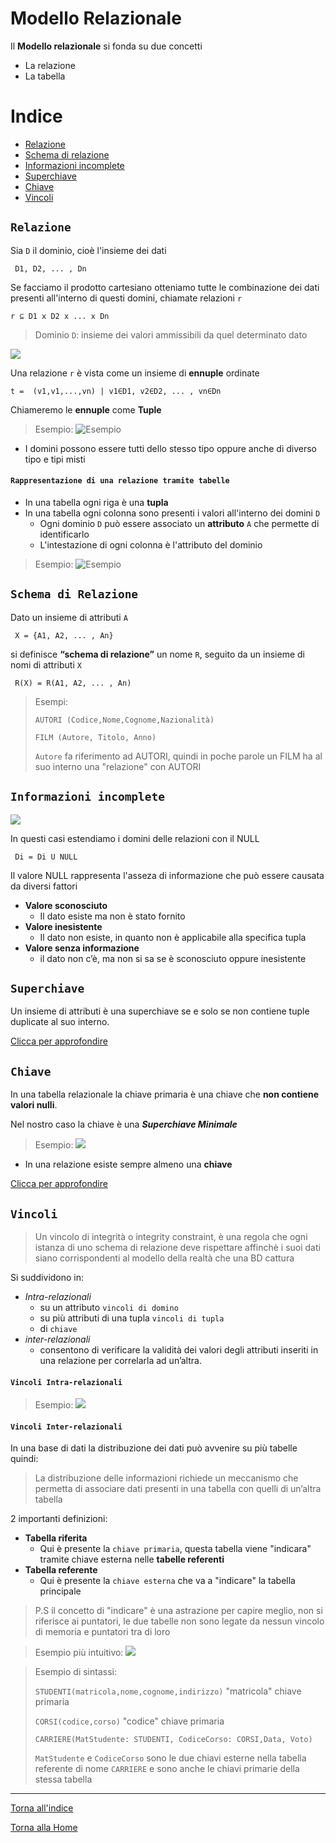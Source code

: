 # Modello Relazionale
Il **Modello relazionale** si fonda su due concetti
* La relazione
* La tabella 

# Indice
* [Relazione](#relazione)
* [Schema di relazione](#schema-di-relazione)
* [Informazioni incomplete](#informazioni-incomplete)
* [Superchiave](#superchiave)
* [Chiave](#chiave)
* [Vincoli](#vincoli)

## `Relazione`
Sia `D` il dominio, cioè l'insieme dei dati

` D1, D2, ... , Dn`

Se facciamo il prodotto cartesiano otteniamo tutte le combinazione dei dati presenti all'interno di questi domini, chiamate relazioni `r`

`r ⊆ D1 x D2 x ... x Dn`

> Dominio `D`: insieme dei valori ammissibili da quel determinato dato

![](/img/relazione.png)

 Una relazione `r` è vista come un insieme di **ennuple** ordinate

`t =  (v1,v1,...,vn) | v1∈D1, v2∈D2, ... , vn∈Dn `

Chiameremo le **ennuple** come **Tuple**

>Esempio:
>![Esempio](/img/esempio_relazione.png)

* I domini possono essere tutti dello stesso tipo oppure anche di diverso tipo e tipi misti

#### `Rappresentazione di una relazione tramite tabelle`

* In una tabella ogni riga è una **tupla**
* In una tabella ogni colonna sono presenti i valori all'interno dei domini `D`
    - Ogni dominio `D` può essere associato un **attributo** `A` che permette di identificarlo
    - L'intestazione di ogni colonna è l'attributo del dominio
>Esempio:
>![Esempio](/img/esempio_relazione_tabella.png)

## `Schema di Relazione`

Dato un insieme di attributi `A`

` X = {A1, A2, ... , An}`

si definisce **“schema di relazione”** un nome `R`, 
seguito da un insieme di nomi di attributi `X`

` R(X) = R(A1, A2, ... , An)`

> Esempi:
>
>`AUTORI (Codice,Nome,Cognome,Nazionalità)`
>
>`FILM (Autore, Titolo, Anno)`
> 
> `Autore` fa riferimento ad AUTORI, quindi in poche parole un FILM ha al suo interno una "relazione" con AUTORI


## `Informazioni incomplete`

![](/img/informazioni_incomplete.png)

In questi casi estendiamo i domini delle relazioni con il NULL

` Di = Di U NULL`

Il valore NULL rappresenta l'asseza di informazione che può essere causata da diversi fattori

* **Valore sconosciuto**
    - Il dato esiste ma non è stato fornito
* **Valore inesistente**
    - Il dato non esiste, in quanto non è applicabile alla specifica tupla
* **Valore senza informazione**
    - il dato non c’è, ma non si sa se è sconosciuto  oppure inesistente

## `Superchiave`
Un insieme di attributi è una superchiave se e solo se non contiene tuple duplicate al suo interno.

[Clicca per approfondire](https://www.andreaminini.com/database/le-chiavi-della-base-di-dati#la_superchiave)

## `Chiave`

In una tabella relazionale la chiave primaria è una chiave che **non contiene valori nulli**.

Nel nostro caso la chiave è una ***Superchiave Minimale***

>Esempio:
>![](/img/chiave.png)

* In una relazione esiste sempre almeno una **chiave**

[Clicca per approfondire](https://www.andreaminini.com/database/le-chiavi-della-base-di-dati#la_chiave_primaria
)



## `Vincoli`
> Un vincolo di integrità o integrity constraint, è 
una regola che ogni istanza di uno schema di 
relazione deve rispettare affinchè i suoi dati 
siano corrispondenti al modello della realtà 
che una BD cattura

Si suddividono in:
* *Intra-relazionali*
    - su un attributo `vincoli di domino`
    - su più attributi di una tupla `vincoli di tupla`
    - di `chiave` 
* *inter-relazionali*
    -  consentono di verificare la validità dei valori degli attributi inseriti in una relazione per correlarla ad un’altra.

#### `Vincoli Intra-relazionali`
>Esempio:
>![](/img/vincoli_intra_relazionali.png)

#### `Vincoli Inter-relazionali`
In una base di dati la distribuzione dei dati può avvenire su più tabelle quindi:
> La distribuzione delle informazioni richiede un 
meccanismo che permetta di associare dati 
presenti in una tabella con quelli di un’altra 
tabella 

2 importanti definizioni:

* **Tabella riferita**
    - Qui è presente la `chiave primaria`, questa tabella viene "indicara" tramite chiave esterna nelle **tabelle referenti**
* **Tabella referente**
    - Qui è presente la `chiave esterna` che va a "indicare" la tabella principale

>P.S il concetto di "indicare" è una astrazione per capire meglio, non si riferisce ai puntatori, le due tabelle non sono legate da nessun vincolo di memoria e puntatori tra di loro 

>Esempio più intuitivo:
>![](/img/vincoli_inter_relazionali.png)

>Esempio di sintassi:
>
>`STUDENTI(matricola,nome,cognome,indirizzo)` "matricola" chiave primaria
> 
>`CORSI(codice,corso)` "codice" chiave primaria
>
>`CARRIERE(MatStudente: STUDENTI, CodiceCorso: CORSI,Data, Voto)`
>
>`MatStudente` e `CodiceCorso` sono le due chiavi esterne nella tabella referente di nome `CARRIERE` e sono anche le chiavi primarie della stessa tabella



---


[Torna all'indice](#indice)

[Torna alla Home](/README.md)
